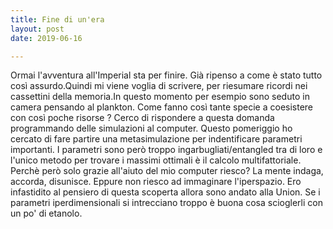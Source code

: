 ```yaml
---
title: Fine di un'era
layout: post
date: 2019-06-16

---
```


Ormai l'avventura all'Imperial sta per finire. Già ripenso a come è stato tutto così assurdo.Quindi mi viene voglia di scrivere, per riesumare ricordi nei cassettini della memoria.In questo momento per esempio sono seduto in camera pensando al plankton. Come fanno così tante specie a coesistere con così poche risorse ? Cerco di rispondere a questa domanda programmando delle simulazioni al computer. Questo pomeriggio ho cercato di fare partire una metasimulazione per indentificare parametri importanti. I parametri sono però troppo ingarbugliati/entangled tra di loro e l'unico metodo per trovare i massimi ottimali è il calcolo multifattoriale. Perchè però solo grazie all'aiuto del mio computer riesco? La mente indaga, accorda, disunisce. Eppure non riesco ad immaginare l'iperspazio. Ero infastidito al pensiero di questa scoperta allora sono andato alla Union. Se i parametri iperdimensionali si intrecciano troppo è buona cosa scioglerli con un po' di etanolo.
